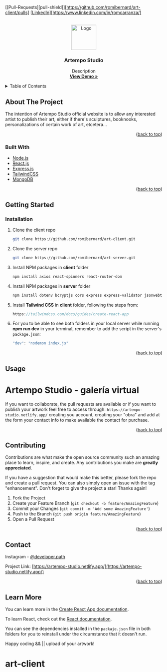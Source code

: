 <div id="top"></div>

[[Pull-Requests][pull-shield]][https://github.com/romibernard/art-client/pulls]
[[LinkedIn][linkedin-shield]][https://www.linkedin.com/in/romcarranza/]



<br />
<div align="center">
  <a href="https://github.com/romibernard/art-client.git">
  <a href="https://github.com/romibernard/art-server.git">
    <img src="https://artempo-studio.netlify.app/images/logo/artempo-logo.png" alt="Logo" width="80" height="80">
  </a>

<h3 align="center">Artempo Studio</h3>

  <p align="center">
    Description
    <br />
    <a href="https://artempo-studio.netlify.app/"><strong>View Demo »</strong></a>
    <br />
  </p>
</div>



<!-- TABLE OF CONTENTS -->
<details>
  <summary>Table of Contents</summary>
  <ol>
    <li>
      <a href="#about-the-project">About The Project</a>
      <ul>
        <li><a href="#built-with">Built With</a></li>
      </ul>
    </li>
    <li>
      <a href="#getting-started">Getting Started</a>
      <ul>
        <li><a href="#installation">Installation</a></li>
      </ul>
    </li>
    <li><a href="#usage">Usage</a></li>
    <li><a href="#contributing">Contributing</a></li>
    <li><a href="#contact">Contact</a></li>
    <li><a href="#learn-more">Learn More</a></li>
  </ol>
</details>



<!-- ABOUT THE PROJECT -->
## About The Project

The intention of Artempo Studio official website is to allow any interested artist to publish their art, either if there's sculptures, booknooks, personalizations of certain work of art, etcetera...


<p align="right">(<a href="#top">back to top</a>)</p>



### Built With

* [Node.js](https://nodejs.org/en/)
* [React.js](https://reactjs.org/)
* [Express.js](https://expressjs.com/es/)
* [TailwindCSS](https://tailwindui.com/)
* [MongoDB](https://www.mongodb.com/)


<p align="right">(<a href="#top">back to top</a>)</p>


## Getting Started

### Installation

1. Clone the client repo
   ```sh
   git clone https://github.com/romibernard/art-client.git
   ```
2. Clone the server repo
   ```sh
   git clone https://github.com/romibernard/art-server.git
   ```
3. Install NPM packages in **client** folder
   ```sh
   npm install axios react-spinners react-router-dom 
   ```
4. Install NPM packages in **server** folder
   ```sh
   npm install dotenv bcryptjs cors express express-validator jsonwebtoken mongoose nodemon
   ```
5. Install **Tailwind CSS** in **client** folder, following the steps from:
   ```js
   https://tailwindcss.com/docs/guides/create-react-app
   ```
6. For you to be able to see both folders in your local server while running **npm run dev** in your terminal, remember to add the script in the server's `package.json`:
    ```js
    "dev": "nodemon index.js"
    ```

<p align="right">(<a href="#top">back to top</a>)</p>



## Usage

# Artempo Studio - galería virtual

If you want to collaborate, the pull requests are available or if you want to publish your artwork feel free to access through: `https://artempo-studio.netlify.app/` creating you account, creating your "obra" and add at the form your contact info to make available the contact for purchase.

<p align="right">(<a href="#top">back to top</a>)</p>



## Contributing

Contributions are what make the open source community such an amazing place to learn, inspire, and create. Any contributions you make are **greatly appreciated**.

If you have a suggestion that would make this better, please fork the repo and create a pull request. You can also simply open an issue with the tag "enhancement".
Don't forget to give the project a star! Thanks again!

1. Fork the Project
2. Create your Feature Branch (`git checkout -b feature/AmazingFeature`)
3. Commit your Changes (`git commit -m 'Add some AmazingFeature'`)
4. Push to the Branch (`git push origin feature/AmazingFeature`)
5. Open a Pull Request

<p align="right">(<a href="#top">back to top</a>)</p>



## Contact

Instagram - [@developer.path](https://www.instagram.com/developer.path/) 

Project Link: [https://artempo-studio.netlify.app/](https://artempo-studio.netlify.app/)

<p align="right">(<a href="#top">back to top</a>)</p>


<!-- https://www.markdownguide.org/basic-syntax/#reference-style-links -->
[forks-shield]: https://img.shields.io/github/forks/github_username/repo_name.svg?style=for-the-badge
[forks-url]: https://github.com/romibernard/art-client/network/members
[stars-shield]: https://img.shields.io/github/stars/romibernard/art-client.svg?style=for-the-badge
[stars-url]: https://github.com/romibernard/art-client/stargazers
[linkedin-shield]: https://img.shields.io/badge/-LinkedIn-black.svg?style=for-the-badge&logo=linkedin&colorB=555
[linkedin-url]: https://linkedin.com/in/romcarranza
[product-screenshot]: ./../images/autor/preview.png

## Learn More

You can learn more in the [Create React App documentation](https://facebook.github.io/create-react-app/docs/getting-started).

To learn React, check out the [React documentation](https://reactjs.org/).

You can see the dependencies installed in the `packaje.json` file in both folders for you to reinstall under the circumstance that it doesn't run.

Happy coding  &&  || upload of your artwork!


# art-client
